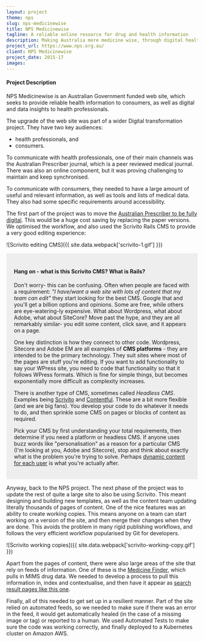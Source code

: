 ```yaml
---
layout: project
theme: nps
slug: nps-medicinewise
title: NPS Medicinewise
tagline: A reliable online resource for drug and health information
description: Making Australia more medicine wise, through digital health and data insights, health professional education and reliable health information for consumers.
project_url: https://www.nps.org.au/
client: NPS Medicinewise
project_date: 2015-17
images:
---
```


#### Project Description

NPS Medicinewise is an Australian Government funded web site, which seeks to provide reliable health information to consumers, as well as digital and data insights to health professionals.

The upgrade of the web site was part of a wider Digital transformation project. They have two key audiences: 

- health professionals, and 
- consumers. 

To communicate with health professionals, one of their main channels was the Australian Prescriber journal, which is a peer reviewed medical journal. There was also an online component, but it was proving challenging to maintain and keep synchronised.

To communicate with consumers, they needed to have a large amount of useful and relevant information, as well as tools and lists of medical data. They also had some specific requirements around accessibility.

The first part of the project was to move the [Australian Prescriber to be fully digital](https://www.nps.org.au/australian-prescriber). This would be a huge cost saving by replacing the paper versions. We optimised the workflow, and also used the Scrivito Rails CMS to provide a very good editing experience:

![Scrivito editing CMS]({{ site.data.webpack['scrivito-1.gif'] }})

<div style="padding:20px;background:#eee;">
	
<h4> Hang on - what is this Scrivito CMS? What is Rails?</h4>

Don't worry- this can be confusing. Often when people are faced with a requirement: 
_"I have/want a web site with lots of content that my team can edit"_
they start looking for the best CMS. Google that and you'll get a billion options and opinions. Some are free, while others are eye-watering-ly expensive. What about Wordpress, what about Adobe, what about SiteCore? Move past the hype, and they are all remarkably similar- you edit some content, click save, and it appears on a page. 

One key distinction is how they connect to other code. Wordpress, Sitecore and Adobe EM are all examples of __CMS platforms__ - they are intended to be the primary technology. They suit sites where most of the pages are stuff you're editing. If you want to add functionality to say your WPress site, you need to code that functionality so that it follows WPress formats. Which is fine for simple things, but becomes exponentially more difficult as complexity increases. 

There is another type of CMS, sometimes called <i>Headless CMS</i>. Examples being <a href="https://scrivito.com/features">Scrivito</a> and <a href="https://www.contentful.com/">Contentful</a>. These are a bit more flexible (and we are big fans). You develop your code to do whatever it needs to do, and then sprinkle some CMS on pages or blocks of content as required.

Pick your CMS by first understanding your total requirements, then determine if you need a platform or headless CMS. If anyone uses buzz words like "personalisation" as a reason for a particular CMS (I'm looking at you, Adobe and Sitecore), stop and think about exactly what is the problem you're trying to solve. Perhaps <a href="/portfolio/12wbt-dynamic-video/">dynamic content for each user</a> is what you're actually after.

 </div>

Anyway, back to the NPS project. The next phase of the project was to update the rest of quite a large site to also be using Scrivito. This meant designing and building new templates, as well as the content team updating literally thousands of pages of content. One of the nice features was an ability to create working copies. This means anyone on a team can start working on a version of the site, and then merge their changes when they are done. This avoids the problem in many rigid publishing workflows, and follows the very efficient workflow popularised by Git for developers.


![Scrivito working copies]({{ site.data.webpack['scrivito-working-copy.gif'] }})

Apart from the pages of content, there were also large areas of the site that rely on feeds of information. One of these is the [Medicine Finder](https://www.nps.org.au/medical-info/medicine-finder/), which pulls in MIMS drug data. We needed to develop a process to pull this information in, index and contextualise, and then have it appear as [search result pages like this one](https://www.nps.org.au/medical-info/medicine-finder/panadol-cold-flu-relief-original-formula-tablets).

Finally, all of this needed to get set up in a resilient manner. Part of the site relied on automated feeds, so we needed to make sure if there was an error in the feed, it would get automatically healed (in the case of a missing image or tag) or reported to a human. We used Automated Tests to make sure the code was working correctly, and finally deployed to a Kubernetes cluster on Amazon AWS.

